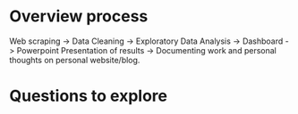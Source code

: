# Overview process
Web scraping -> Data Cleaning -> Exploratory Data Analysis -> Dashboard -> Powerpoint Presentation of results -> Documenting work and personal thoughts on personal website/blog.

# Questions to explore
